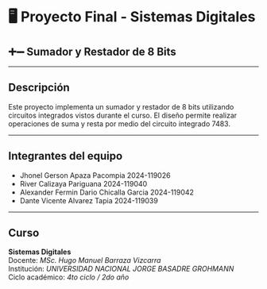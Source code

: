 # 🖥️ Proyecto Final - Sistemas Digitales  
## ➕➖ Sumador y Restador de 8 Bits  

---

##  Descripción  
Este proyecto implementa un sumador y restador de 8 bits utilizando circuitos integrados vistos durante el curso.
El diseño permite realizar operaciones de suma y resta por medio del circuito integrado 7483.

---

##  Integrantes del equipo  
- Jhonel Gerson Apaza Pacompia 2024-119026
- River Calizaya Pariguana 2024-119040
- Alexander Fermin Dario Chicalla Garcia 2024-119042
- Dante Vicente Alvarez Tapia 2024-119039

---

##  Curso  
**Sistemas Digitales**  
Docente: *MSc. Hugo Manuel Barraza Vizcarra*  
Institución: *UNIVERSIDAD NACIONAL JORGE BASADRE GROHMANN*  
Ciclo académico: *4to ciclo / 2do año*  
